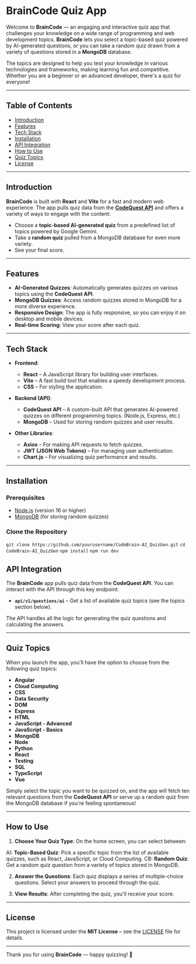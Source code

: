 # BrainCode Quiz App

Welcome to **BrainCode** — an engaging and interactive quiz app that challenges your knowledge on a wide range of programming and web development topics. **BrainCode** lets you select a topic-based quiz powered by AI-generated questions, or you can take a random quiz drawn from a variety of questions stored in a **MongoDB** database. 

The topics are designed to help you test your knowledge in various technologies and frameworks, making learning fun and competitive. Whether you are a beginner or an advanced developer, there's a quiz for everyone!

---

## Table of Contents

- [Introduction](#introduction)
- [Features](#features)
- [Tech Stack](#tech-stack)
- [Installation](#installation)
- [API Integration](#api-integration)
- [How to Use](#how-to-use)
- [Quiz Topics](#quiz-topics)
- [License](#license)

---

## Introduction

**BrainCode** is built with **React** and **Vite** for a fast and modern web experience. The app pulls quiz data from the  [**CodeQuest API**](https://codequestapi.onrender.com)  and offers a variety of ways to engage with the content:

- Choose a **topic-based AI-generated quiz** from a predefined list of topics powered by Google Gemini.
- Take a **random quiz** pulled from a MongoDB database for even more variety.
- See your final score.

---

## Features

- **AI-Generated Quizzes**: Automatically generates quizzes on various topics using the **CodeQuest API**.
- **MongoDB Quizzes**: Access random quizzes stored in MongoDB for a more diverse experience.
- **Responsive Design**: The app is fully responsive, so you can enjoy it on desktop and mobile devices.
- **Real-time Scoring**: View your score after each quiz.

---

## Tech Stack

- **Frontend**: 
  - **React** – A JavaScript library for building user interfaces.
  - **Vite** – A fast build tool that enables a speedy development process.
  - **CSS** – For styling the application.

- **Backend (API)**:
  - **CodeQuest API** – A custom-built API that generates AI-powered quizzes on different programming topics. (Node.js, Express, etc.)
  - **MongoDB** – Used for storing random quizzes and user results.

- **Other Libraries**:
  - **Axios** – For making API requests to fetch quizzes.
  - **JWT (JSON Web Tokens)** – For managing user authentication.
  - **Chart.js** – For visualizing quiz performance and results.

---

## Installation

### Prerequisites

- [Node.js](https://nodejs.org/) (version 16 or higher)
- [MongoDB](https://www.mongodb.com/) (for storing random quizzes)

### Clone the Repository

`git clone https://github.com/yourusername/CodeBrain-AI_QuizGen.git`
`cd CodeBrain-AI_QuizGen`
`npm install`
`npm run dev`

## API Integration

The **BrainCode** app pulls quiz data from the **CodeQuest API**. You can interact with the API through this key endpoint:

- **`api/v1/questions/ai`** – Get a list of available quiz topics (see the topics section below).

The API handles all the logic for generating the quiz questions and calculating the answers.

---

## Quiz Topics

When you launch the app, you'll have the option to choose from the following quiz topics:

- **Angular**
- **Cloud Computing**
- **CSS**
- **Data Security**
- **DOM**
- **Express**
- **HTML**
- **JavaScript - Advanced**
- **JavaScript - Basics**
- **MongoDB**
- **Node**
- **Python**
- **React**
- **Testing**
- **SQL**
- **TypeScript**
- **Vue**

Simply select the topic you want to be quizzed on, and the app will fetch ten relevant questions from the **CodeQuest API** or serve up a random quiz from the MongoDB database if you're feeling spontaneous!

---

## How to Use

1. **Choose Your Quiz Type**: On the home screen, you can select between:

AI: **Topic-Based Quiz**: Pick a specific topic from the list of available quizzes, such as React, JavaScript, or Cloud Computing.
CB: **Random Quiz**: Get a random quiz question from a variety of topics stored in MongoDB.

2. **Answer the Questions**: Each quiz displays a series of multiple-choice questions. Select your answers to proceed through the quiz.

3. **View Results**: After completing the quiz, you'll receive your score.

---

## License

This project is licensed under the **MIT License** – see the [LICENSE](LICENSE) file for details.

---

Thank you for using **BrainCode** — happy quizzing! 🎉
